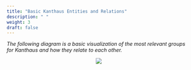 ```yaml
---
title: "Basic Kanthaus Entities and Relations"
description: " "
weight: 3
draft: false
---
```

_The following diagram is a basic visualization of the most relevant groups for Kanthaus and how they relate to each other._

<div style="display: flex; flex-wrap: wrap; justify-content: space-around;">
  <img src="/pics/basicKanthausER.svg" />
</div>
<br></br>